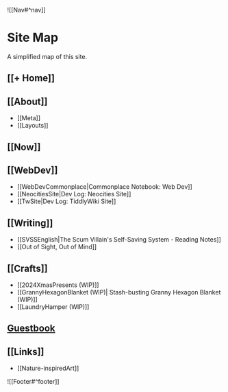 ![[Nav#^nav]]

# Site Map

A simplified map of this site.

## [[+ Home]]
## [[About]]
- [[Meta]]
- [[Layouts]]
## [[Now]]
## [[WebDev]]
- [[WebDevCommonplace|Commonplace Notebook: Web Dev]]
- [[NeocitiesSite|Dev Log: Neocities Site]]
- [[TwSite|Dev Log: TiddlyWiki Site]]

## [[Writing]]
- [[SVSSEnglish|The Scum Villain's Self-Saving System - Reading Notes]]
- [[Out of Sight, Out of Mind]]

## [[Crafts]]
- [[2024XmasPresents (WIP)]]
- [[GrannyHexagonBlanket (WIP)| Stash-busting Granny Hexagon Blanket (WIP)]]
- [[LaundryHamper (WIP)]]

## [Guestbook](https://maryseph.atabook.org/)
## [[Links]]
- [[Nature-inspiredArt]]

![[Footer#^footer]]